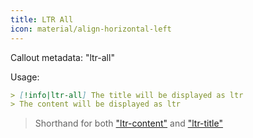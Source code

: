 ```yaml
---
title: LTR All
icon: material/align-horizontal-left
---
```


Callout metadata: "ltr-all"

Usage: 
```md
> [!info|ltr-all] The title will be displayed as ltr
> The content will be displayed as ltr
```

> Shorthand for both ["ltr-content"](../content-styling/page-2.md) and ["ltr-title"](../title-styling/page-12.md)